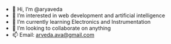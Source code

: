 - 👋 Hi, I’m @aryaveda
- 👀 I’m interested in web development and artificial intelligence
- 🌱 I’m currently learning Electronics and Instrumentation
- 💞️ I’m looking to collaborate on anything
- 📫 Email: arveda.ava@gmail.com

<!---
aryaveda/aryaveda is a ✨ special ✨ repository because its `README.md` (this file) appears on your GitHub profile.
You can click the Preview link to take a look at your changes.
--->
